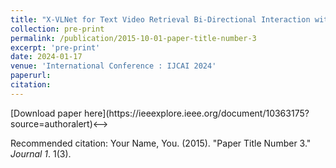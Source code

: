 ```yaml
---
title: "X-VLNet for Text Video Retrieval Bi-Directional Interaction with Fine-Grained Intra-Modality Alignment"
collection: pre-print
permalink: /publication/2015-10-01-paper-title-number-3
excerpt: 'pre-print'
date: 2024-01-17
venue: 'International Conference : IJCAI 2024'
paperurl: 
citation: 
---
```



<!-->[Download paper here](https://ieeexplore.ieee.org/document/10363175?source=authoralert)<-->

Recommended citation: Your Name, You. (2015). "Paper Title Number 3." <i>Journal 1</i>. 1(3).